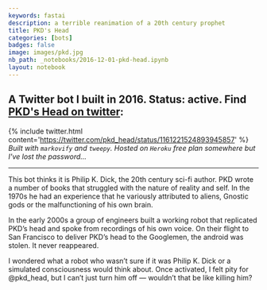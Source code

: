 ```yaml
---
keywords: fastai
description: a terrible reanimation of a 20th century prophet
title: PKD's Head
categories: [bots]
badges: false
image: images/pkd.jpg
nb_path: _notebooks/2016-12-01-pkd-head.ipynb
layout: notebook
---
```


<!--
#################################################
### THIS FILE WAS AUTOGENERATED! DO NOT EDIT! ###
#################################################
# file to edit: _notebooks/2016-12-01-pkd-head.ipynb
-->

<div class="container" id="notebook-container">
        
<div class="cell border-box-sizing text_cell rendered"><div class="inner_cell">
<div class="text_cell_render border-box-sizing rendered_html">
<h2 id="A-Twitter-bot-I-built-in-2016.-Status:-active.-Find-PKD's-Head-on-twitter:">A Twitter bot I built in 2016. Status: active. Find <a href="https://twitter.com/pkd_head">PKD's Head on twitter</a>:<a class="anchor-link" href="#A-Twitter-bot-I-built-in-2016.-Status:-active.-Find-PKD's-Head-on-twitter:"> </a></h2><p>{% include twitter.html content='<a href="https://twitter.com/pkd_head/status/1161221524893945857">https://twitter.com/pkd_head/status/1161221524893945857</a>' %}
<em>Built with <code>markovify</code> and <code>tweepy</code>. Hosted on <code>Heroku</code> free plan somewhere but I've lost the password...</em></p>
<hr>

</div>
</div>
</div>
<div class="cell border-box-sizing text_cell rendered"><div class="inner_cell">
<div class="text_cell_render border-box-sizing rendered_html">
<p>This bot thinks it is Philip K. Dick, the 20th century sci-fi author. PKD wrote a number of books that struggled with the nature of reality and self. In the 1970s he had an experience that he variously attributed to aliens, Gnostic gods or the malfunctioning of his own brain.</p>
<p>In the early 2000s a group of engineers built a working robot that replicated PKD’s head and spoke from recordings of his own voice. On their flight to San Francisco to deliver PKD’s head to the Googlemen, the android was stolen. It never reappeared.</p>
<p>I wondered what a robot who wasn’t sure if it was Philip K. Dick or a simulated consciousness would think about. Once activated, I felt pity for @pkd_head, but I can’t just turn him off — wouldn’t that be like killing him?</p>

</div>
</div>
</div>
</div>
 

<script type="application/vnd.jupyter.widget-state+json">
{"state": {}, "version_major": 2, "version_minor": 0}
</script>

